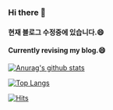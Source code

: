 ### Hi there 👋
#### 현재 블로그 수정중에 있습니다.😄
#### Currently revising my blog.😄

[![Anurag's github stats](https://github-readme-stats.vercel.app/api?username=danakim1019)](https://github.com/anuraghazra/github-readme-stats)

[![Top Langs](https://github-readme-stats.vercel.app/api/top-langs/?username=danakim1019&layout=compact)](https://github.com/anuraghazra/github-readme-stats)

[![Hits](https://hits.seeyoufarm.com/api/count/incr/badge.svg?url=https%3A%2F%2Fgithub.com%2Fdanakim1019%2Fdanakim1019%2F&count_bg=%236CA8E7&title_bg=%23A8A8A8&icon=&icon_color=%23E7E7E7&title=Visitors&edge_flat=false)](https://hits.seeyoufarm.com)

<!--
**danakim1019/danakim1019** is a ✨ _special_ ✨ repository because its `README.md` (this file) appears on your GitHub profile.

Here are some ideas to get you started:

- 🔭 I’m currently working on ...
- 🌱 I’m currently learning ...
- 👯 I’m looking to collaborate on ...
- 🤔 I’m looking for help with ...
- 💬 Ask me about ...
- 📫 How to reach me: ...
- 😄 Pronouns: ...
- ⚡ Fun fact: ...
-->
